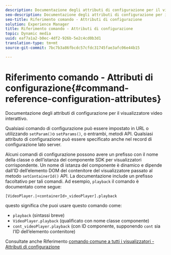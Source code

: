 ```yaml
---
description: Documentazione degli attributi di configurazione per il visualizzatore video interattivo.
seo-description: Documentazione degli attributi di configurazione per il visualizzatore video interattivo.
seo-title: Riferimento comando - Attributi di configurazione
solution: Experience Manager
title: Riferimento comando - Attributi di configurazione
topic: Dynamic media
uuid: eaf7a1a2-b0ec-4df2-926b-5e2c4cd0b3d1
translation-type: tm+mt
source-git-commit: 7bc7b3a86fbcdc57cfdc31745fae3afc06e44b15

---
```



# Riferimento comando - Attributi di configurazione{#command-reference-configuration-attributes}

Documentazione degli attributi di configurazione per il visualizzatore video interattivo.

Qualsiasi comando di configurazione può essere impostato in URL o utilizzando `setParam()`o `setParams()`, o entrambi, metodi API. Qualsiasi attributo di configurazione può essere specificato anche nel record di configurazione lato server.

Alcuni comandi di configurazione possono avere un prefisso con il nome della classe o dell’istanza del componente SDK per visualizzatori corrispondente. Un nome di istanza del componente è dinamico e dipende dall’ID dell’elemento DOM del contenitore del visualizzatore passato al metodo `setContainerId()` API. La documentazione include un prefisso facoltativo per tali comandi. Ad esempio, `playback` il comando è documentato come segue:

`[VideoPlayer.|<containerId>_videoPlayer].playback`

questo significa che puoi usare questo comando come:

* `playback` (sintassi breve)
* `VideoPlayer.playback` (qualificato con nome classe componente)
* `cont_videoPlayer.playback` (con ID componente, supponendo `cont` sia l’ID dell’elemento contenitore)

Consultate anche Riferimento [comando comune a tutti i visualizzatori - Attributi di configurazione](../../../r-html5-viewer-20-cmdref-configattrib/r-html5-viewer-20-cmdref-configattrib.md#concept-850e0f2c49b949deb7cfbfd330d329bd)
